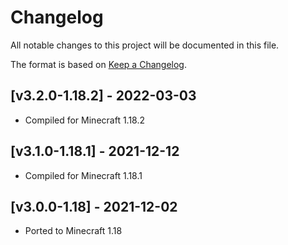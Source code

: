 # Changelog
All notable changes to this project will be documented in this file.

The format is based on [Keep a Changelog].

## [v3.2.0-1.18.2] - 2022-03-03
- Compiled for Minecraft 1.18.2

## [v3.1.0-1.18.1] - 2021-12-12
- Compiled for Minecraft 1.18.1

## [v3.0.0-1.18] - 2021-12-02
- Ported to Minecraft 1.18


[Keep a Changelog]: https://keepachangelog.com/en/1.0.0/
[Puzzles Lib]: https://www.curseforge.com/minecraft/mc-mods/puzzles-lib-fabric